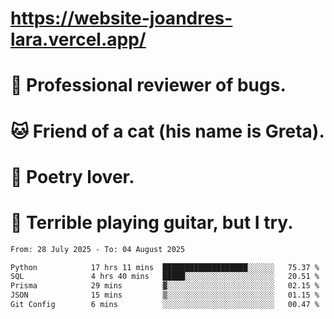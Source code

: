 # https://website-joandres-lara.vercel.app/
# 🐛 Professional reviewer of bugs.
# 🐱 Friend of a cat (his name is Greta).
# 📜 Poetry lover.
# 🎸 Terrible playing guitar, but I try.

<!--START_SECTION:waka-->

```txt
From: 28 July 2025 - To: 04 August 2025

Python            17 hrs 11 mins  ███████████████████░░░░░░   75.37 %
SQL               4 hrs 40 mins   █████░░░░░░░░░░░░░░░░░░░░   20.51 %
Prisma            29 mins         ▓░░░░░░░░░░░░░░░░░░░░░░░░   02.15 %
JSON              15 mins         ▒░░░░░░░░░░░░░░░░░░░░░░░░   01.15 %
Git Config        6 mins          ░░░░░░░░░░░░░░░░░░░░░░░░░   00.47 %
```

<!--END_SECTION:waka-->
